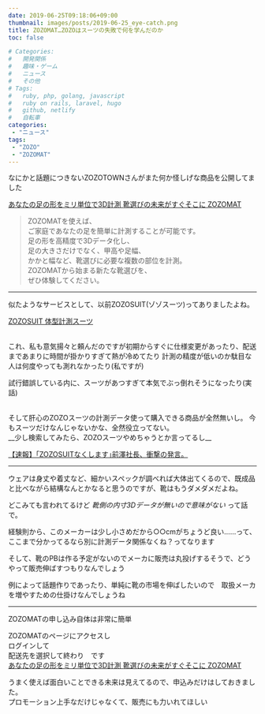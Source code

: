 ```yaml
---
date: 2019-06-25T09:18:06+09:00
thumbnail: images/posts/2019-06-25_eye-catch.png
title: ZOZOMAT…ZOZOはスーツの失敗で何を学んだのか
toc: false

# Categories:
#   開発関係
#   趣味・ゲーム
#   ニュース
#   その他
# Tags:
#   ruby, php, golang, javascript
#   ruby on rails, laravel, hugo
#   github, netlify
#   自転車
categories:
 - "ニュース"
tags:
 - "ZOZO"
 - "ZOZOMAT"
---
```


なにかと話題につきないZOZOTOWNさんがまた何か怪しげな商品を公開してました

[あなたの足の形をミリ単位で3D計測 靴選びの未来がすぐそこに ZOZOMAT](https://zozo.jp/zozomat/)

> ZOZOMATを使えば、  
> ご家庭であなたの足を簡単に計測することが可能です。  
> 足の形を高精度で3Dデータ化し、  
> 足の大きさだけでなく、甲高や足幅、  
> かかと幅など、靴選びに必要な複数の部位を計測。  
> ZOZOMATから始まる新たな靴選びを、  
> ぜひ体験してください。

* * *
似たようなサービスとして、以前ZOZOSUIT(ゾゾスーツ)ってありましたよね。

[ZOZOSUIT 体型計測スーツ](https://zozo.jp/zozosuit/)

<br>
これ、私も意気揚々と頼んだのですが初期からすぐに仕様変更があったり、配送まであまりに時間が掛かりすぎて熱が冷めてたり  
計測の精度が低いのか駄目な人は何度やっても測れなかったり(私ですが)  

試行錯誤している内に、スーツがあつすぎて本気でぶっ倒れそうになったり(実話)

<br>
そして肝心のZOZOスーツの計測データ使って購入できる商品が全然無いし。  
今もスーツだけなんじゃないかな、全然役立ってない。

<br>
__少し検索してみたら、ZOZOスーツやめちゃうとか言ってるし__

[【速報】｢ZOZOSUITなくします｣前澤社長、衝撃の発言。](https://www.businessinsider.jp/post-178621)

* * *
ウェアは身丈や着丈など、細かいスペックが調べれば大体出てくるので、既成品と比べながら結構なんとかなると思うのですが、靴はもうダメダメだよね。

どこみても言われてるけど _靴側の内寸3Dデータが無いので意味がない_ って話で。  

経験則から、このメーカーは少し小さめだから○○cmがちょうど良い……って、ここまで分かってるなら別に計測データ関係なくね？ってなります

そして、靴のPBは作る予定がないのでメーカに販売は丸投げするそうで、どうやって販売伸ばすつもりなんでしょう

例によって話題作りであったり、単純に靴の市場を伸ばしたいので　取扱メーカを増やすための仕掛けなんでしょうね  

* * *
ZOZOMATの申し込み自体は非常に簡単


ZOZOMATのページにアクセスし    
ログインして    
配送先を選択して終わり　です  
[あなたの足の形をミリ単位で3D計測 靴選びの未来がすぐそこに ZOZOMAT](https://zozo.jp/zozomat/)

うまく使えば面白いことできる未来は見えてるので、申込みだけはしておきました。  
プロモーション上手なだけじゃなくて、販売にも力いれてほしい